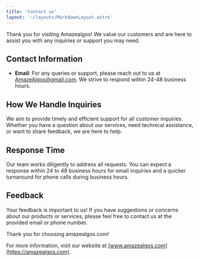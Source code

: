 ```yaml
---
title: 'Contact us'
layout: '~/layouts/MarkdownLayout.astro'
---
```


Thank you for visiting Amazealgos! We value our customers and are here to assist you with any inquiries or support you may need.



## Contact Information

- **Email**: For any queries or support, please reach out to us at [AmazeAlgos@gmail.com](mailto:AmazeAlgos@gmail.com). We strive to respond within 24-48 business hours.


## How We Handle Inquiries

We aim to provide timely and efficient support for all customer inquiries. Whether you have a question about our services, need technical assistance, or want to share feedback, we are here to help.

## Response Time

Our team works diligently to address all requests. You can expect a response within 24 to 48 business hours for email inquiries and a quicker turnaround for phone calls during business hours.

## Feedback

Your feedback is important to us! If you have suggestions or concerns about our products or services, please feel free to contact us at the provided email or phone number.

Thank you for choosing amazealgos.com!

For more information, visit our website at [www.amazealgos.com](https://amazealgos.com).
